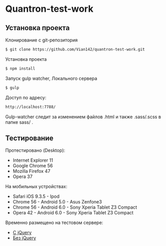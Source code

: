 # Quantron-test-work

## Установка проекта

Клонирование с git-репозитория
```sh
$ git clone https://github.com/Vian142/quantron-test-work.git
```

Установка проекта
```sh
$ npm install
```

Запуск gulp watcher, Локального сервера
```sh
$ gulp
```

Доступ по адресу:
```sh
http://localhost:7788/
```

Gulp-watcher следит за изменением файлов .html и также .sass/.scss в папке sass/ .

## Тестирование

Протестировано (Desktop):
- Internet Explorer 11
- Google Chrome 56
- Mozilla Firefox 47
- Opera 37

На мобильных устройствах:
- Safari iOS 9.3.5 - Ipod
- Chrome 56 - Android 5.0 - Asus Zenfone3
- Chrome 56 - Android 6.0 - Sony Xperia Tablet Z3 Compact
- Opera 42 - Android 6.0 - Sony Xperia Tablet Z3 Compact


Временно размещено на тестовом сервере:
- [С jQuery](http://w95004uj.bget.ru/)
- [Без jQuery](http://w95004uj.bget.ru/index2.html)

